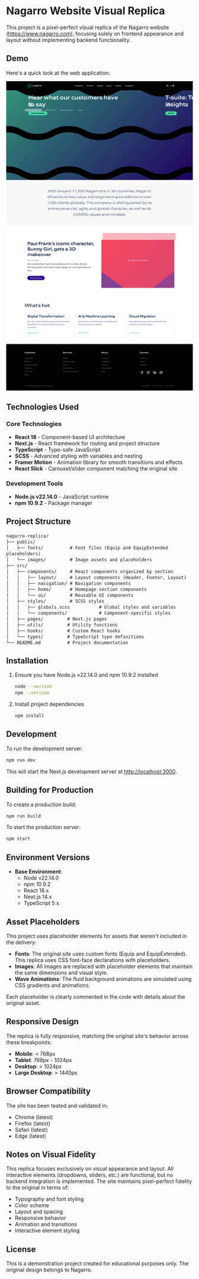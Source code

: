 # Nagarro Website Visual Replica

This project is a pixel-perfect visual replica of the Nagarro website (https://www.nagarro.com), focusing solely on frontend appearance and layout without implementing backend functionality.

## Demo
Here's a quick look at the web application:

![Demo](public/main.png)

## Technologies Used

### Core Technologies
- **React 18** - Component-based UI architecture
- **Next.js** - React framework for routing and project structure
- **TypeScript** - Type-safe JavaScript
- **SCSS** - Advanced styling with variables and nesting
- **Framer Motion** - Animation library for smooth transitions and effects
- **React Slick** - Carousel/slider component matching the original site

### Development Tools
- **Node.js v22.14.0** - JavaScript runtime
- **npm 10.9.2** - Package manager

## Project Structure

```
nagarro-replica/
├── public/
│   ├── fonts/          # Font files (Equip and EquipExtended placeholders)
│   └── images/         # Image assets and placeholders
├── src/
│   ├── components/     # React components organized by section
│   │   ├── layout/     # Layout components (Header, Footer, Layout)
│   │   ├── navigation/ # Navigation components
│   │   ├── home/       # Homepage section components
│   │   └── ui/         # Reusable UI components
│   ├── styles/         # SCSS styles
│   │   ├── globals.scss           # Global styles and variables
│   │   └── components/            # Component-specific styles
│   ├── pages/         # Next.js pages
│   ├── utils/         # Utility functions
│   ├── hooks/         # Custom React hooks
│   └── types/         # TypeScript type definitions
└── README.md          # Project documentation
```

## Installation

1. Ensure you have Node.js v22.14.0 and npm 10.9.2 installed
   ```bash
   node --version
   npm --version
   ```

2. Install project dependencies
   ```bash
   npm install
   ```

## Development

To run the development server:

```bash
npm run dev
```

This will start the Next.js development server at [http://localhost:3000](http://localhost:3000).

## Building for Production

To create a production build:

```bash
npm run build
```

To start the production server:

```bash
npm start
```

## Environment Versions

- **Base Environment**:
  - Node v22.14.0
  - npm 10.9.2
  - React 18.x
  - Next.js 14.x
  - TypeScript 5.x

## Asset Placeholders

This project uses placeholder elements for assets that weren't included in the delivery:

- **Fonts**: The original site uses custom fonts (Equip and EquipExtended). This replica uses CSS font-face declarations with placeholders.
- **Images**: All images are replaced with placeholder elements that maintain the same dimensions and visual style.
- **Wave Animations**: The fluid background animations are simulated using CSS gradients and animations.

Each placeholder is clearly commented in the code with details about the original asset.

## Responsive Design

The replica is fully responsive, matching the original site's behavior across these breakpoints:

- **Mobile**: < 768px
- **Tablet**: 768px - 1024px
- **Desktop**: > 1024px
- **Large Desktop**: > 1440px

## Browser Compatibility

The site has been tested and validated in:
- Chrome (latest)
- Firefox (latest)
- Safari (latest)
- Edge (latest)

## Notes on Visual Fidelity

This replica focuses exclusively on visual appearance and layout. All interactive elements (dropdowns, sliders, etc.) are functional, but no backend integration is implemented. The site maintains pixel-perfect fidelity to the original in terms of:

- Typography and font styling
- Color scheme
- Layout and spacing
- Responsive behavior
- Animation and transitions
- Interactive element styling

## License

This is a demonstration project created for educational purposes only. The original design belongs to Nagarro.
